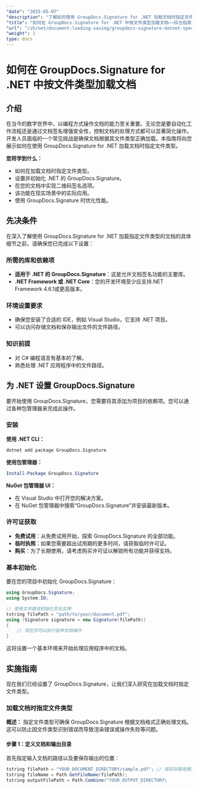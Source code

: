 ```yaml
---
"date": "2025-05-07"
"description": "了解如何使用 GroupDocs.Signature for .NET 加载文档时指定文件类型。遵循我们的分步指南，简化您的文档处理流程。"
"title": "如何在 GroupDocs.Signature for .NET 中按文件类型加载文档——综合指南"
"url": "/zh/net/document-loading-saving/groupdocs-signature-dotnet-specify-file-type-loading/"
"weight": 1
type: docs
---
```

# 如何在 GroupDocs.Signature for .NET 中按文件类型加载文档

## 介绍

在当今的数字世界中，以编程方式操作文档的能力至关重要。无论您是要自动化工作流程还是通过文档签名增强安全性，控制文档的处理方式都可以显著简化操作。开发人员面临的一个常见挑战是确保文档根据其文件类型正确加载。本指南将向您展示如何在使用 GroupDocs.Signature for .NET 加载文档时指定文件类型。

**您将学到什么：**
- 如何在加载文档时指定文件类型。
- 设置并初始化 .NET 的 GroupDocs.Signature。
- 在您的文档中实现二维码签名选项。
- 该功能在现实场景中的实际应用。
- 使用 GroupDocs.Signature 时优化性能。

## 先决条件

在深入了解使用 GroupDocs.Signature for .NET 加载指定文件类型的文档的具体细节之前，请确保您已完成以下设置：

### 所需的库和依赖项
- **适用于 .NET 的 GroupDocs.Signature**：这是允许文档签名功能的主要库。
- **.NET Framework 或 .NET Core**：您的开发环境至少应支持.NET Framework 4.6.1或更高版本。

### 环境设置要求
- 确保您安装了合适的 IDE，例如 Visual Studio，它支持 .NET 项目。
- 可以访问存储文档和保存输出文件的文件路径。

### 知识前提
- 对 C# 编程语言有基本的了解。
- 熟悉处理 .NET 应用程序中的文件路径。
  
## 为 .NET 设置 GroupDocs.Signature

要开始使用 GroupDocs.Signature，您需要将其添加为项目的依赖项。您可以通过各种包管理器来完成此操作。

### 安装

**使用 .NET CLI：**
```bash
dotnet add package GroupDocs.Signature
```

**使用包管理器：**
```powershell
Install-Package GroupDocs.Signature
```

**NuGet 包管理器 UI：**
- 在 Visual Studio 中打开您的解决方案。
- 在 NuGet 包管理器中搜索“GroupDocs.Signature”并安装最新版本。

### 许可证获取

- **免费试用**：从免费试用开始，探索 GroupDocs.Signature 的全部功能。
- **临时执照**：如果您需要超出试用期的更多时间，请获取临时许可证。
- **购买**：为了长期使用，请考虑购买许可证以解锁所有功能并获得支持。

### 基本初始化

要在您的项目中初始化 GroupDocs.Signature：
```csharp
using GroupDocs.Signature;
using System.IO;

// 使用文件路径初始化签名实例
tstring filePath = "path/to/your/document.pdf";
using (Signature signature = new Signature(filePath))
{
    // 现在您可以执行各种文档操作
}
```

这将设置一个基本环境来开始处理应用程序中的文档。

## 实施指南

现在我们已经设置了 GroupDocs.Signature，让我们深入研究在加载文档时指定文件类型。

### 加载文档时指定文件类型

**概述：**
指定文件类型可确保 GroupDocs.Signature 根据文档格式正确处理文档。这可以防止因文件类型识别错误而导致渲染错误或操作失败等问题。

#### 步骤 1：定义文档和输出目录

首先指定输入文档的路径以及要保存输出的位置：
```csharp
tstring filePath = "YOUR_DOCUMENT_DIRECTORY/sample.pdf"; // 用实际路径替换
tstring fileName = Path.GetFileName(filePath);
tstring outputFilePath = Path.Combine("YOUR_OUTPUT_DIRECTORY\